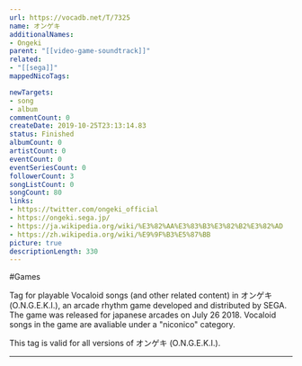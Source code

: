 ```yaml
---
url: https://vocadb.net/T/7325
name: オンゲキ
additionalNames: 
- Ongeki 
parent: "[[video-game-soundtrack]]"
related:
- "[[sega]]"
mappedNicoTags:

newTargets:
- song
- album
commentCount: 0
createDate: 2019-10-25T23:13:14.83
status: Finished
albumCount: 0
artistCount: 0
eventCount: 0
eventSeriesCount: 0
followerCount: 3
songListCount: 0
songCount: 80
links: 
- https://twitter.com/ongeki_official
- https://ongeki.sega.jp/
- https://ja.wikipedia.org/wiki/%E3%82%AA%E3%83%B3%E3%82%B2%E3%82%AD
- https://zh.wikipedia.org/wiki/%E9%9F%B3%E5%87%BB
picture: true
descriptionLength: 330
---
```


#Games

Tag for playable Vocaloid songs (and other related content) in オンゲキ (O.N.G.E.K.I.), an arcade rhythm game developed and distributed by SEGA. The game was released for japanese arcades on July 26 2018. Vocaloid songs in the game are avaliable under a "niconico" category.

This tag is valid for all versions of オンゲキ (O.N.G.E.K.I.).

---

